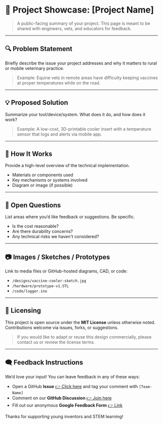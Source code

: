 # 🐴 Project Showcase: [Project Name]

> A public-facing summary of your project. This page is meant to be shared with engineers, vets, and educators for feedback.

---

## 🔍 Problem Statement
Briefly describe the issue your project addresses and why it matters to rural or mobile veterinary practice.

> Example: Equine vets in remote areas have difficulty keeping vaccines at proper temperatures while on the road.

---

## 💡 Proposed Solution
Summarize your tool/device/system. What does it do, and how does it work?

> Example: A low-cost, 3D-printable cooler insert with a temperature sensor that logs and alerts via mobile app.

---

## 🧪 How It Works
Provide a high-level overview of the technical implementation.

- Materials or components used
- Key mechanisms or systems involved
- Diagram or image (if possible)

---

## 🧬 Open Questions
List areas where you’d like feedback or suggestions. Be specific.

- Is the cost reasonable?
- Are there durability concerns?
- Any technical risks we haven't considered?

---

## 📷 Images / Sketches / Prototypes
Link to media files or GitHub-hosted diagrams, CAD, or code:
- `/designs/vaccine-cooler-sketch.jpg`
- `/hardware/prototype-v1.STL`
- `/code/logger.ino`

---

## 📜 Licensing
This project is open source under the **MIT License** unless otherwise noted. Contributions welcome via issues, forks, or suggestions.

> If you would like to adapt or reuse this design commercially, please contact us or review the license terms.

---

## 🗨️ Feedback Instructions

We’d love your input! You can leave feedback in any of these ways:

- Open a GitHub **Issue** [👉 Click here](../../issues) and tag your comment with `[Team-Name]`
- Comment on our **GitHub Discussion** [👉 Join here](../../discussions)
- Fill out our anonymous **Google Feedback Form** [👉 Link](https://example.com)

Thanks for supporting young inventors and STEM learning!

